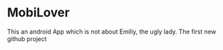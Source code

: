 MobiLover
=========

This an android App which is not about Emilly, the ugly lady. 
The first new github project
